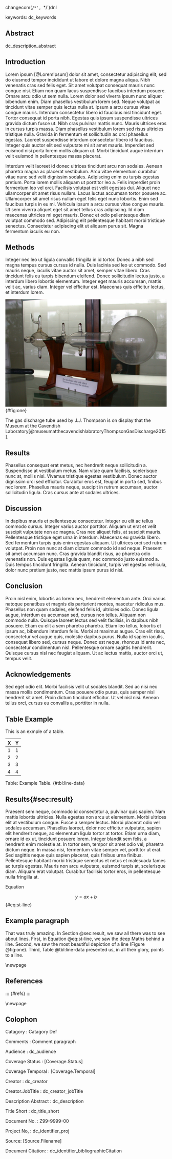 changecom(`/*', `*/')dnl

keywords: dc_keywords

## Abstract

dc_description_abstract

## Introduction

Lorem ipsum [@LoremIpsum] dolor sit amet, consectetur adipiscing elit, sed do eiusmod tempor incididunt ut labore et dolore magna aliqua. Nibh venenatis cras sed felis eget. Sit amet volutpat consequat mauris nunc congue nisi. Etiam non quam lacus suspendisse faucibus interdum posuere. Ornare arcu odio ut sem nulla. Lorem dolor sed viverra ipsum nunc aliquet bibendum enim. Diam phasellus vestibulum lorem sed. Neque volutpat ac tincidunt vitae semper quis lectus nulla at. Ipsum a arcu cursus vitae congue mauris. Interdum consectetur libero id faucibus nisl tincidunt eget. Tortor consequat id porta nibh. Egestas quis ipsum suspendisse ultrices gravida dictum fusce ut. Nibh cras pulvinar mattis nunc. Mauris ultrices eros in cursus turpis massa. Diam phasellus vestibulum lorem sed risus ultricies tristique nulla. Gravida in fermentum et sollicitudin ac orci phasellus egestas. Laoreet suspendisse interdum consectetur libero id faucibus. Integer quis auctor elit sed vulputate mi sit amet mauris. Imperdiet sed euismod nisi porta lorem mollis aliquam ut. Morbi tincidunt augue interdum velit euismod in pellentesque massa placerat.

Interdum velit laoreet id donec ultrices tincidunt arcu non sodales. Aenean pharetra magna ac placerat vestibulum. Arcu vitae elementum curabitur vitae nunc sed velit dignissim sodales. Adipiscing enim eu turpis egestas pretium. Porta lorem mollis aliquam ut porttitor leo a. Felis imperdiet proin fermentum leo vel orci. Facilisis volutpat est velit egestas dui. Aliquet nec ullamcorper sit amet risus nullam. Lacus luctus accumsan tortor posuere ac. Ullamcorper sit amet risus nullam eget felis eget nunc lobortis. Enim sed faucibus turpis in eu mi. Vehicula ipsum a arcu cursus vitae congue mauris. Ut sem viverra aliquet eget sit amet tellus cras adipiscing. Id diam maecenas ultricies mi eget mauris. Donec et odio pellentesque diam volutpat commodo sed. Adipiscing elit pellentesque habitant morbi tristique senectus. Consectetur adipiscing elit ut aliquam purus sit. Magna fermentum iaculis eu non.

## Methods

Integer nec leo ut ligula convallis fringilla in id tortor. Donec a nibh sed magna tempus cursus cursus id nulla. Duis lacinia sed leo ut commodo. Sed mauris neque, iaculis vitae auctor sit amet, semper vitae libero. Cras tincidunt felis eu turpis bibendum eleifend. Donec sollicitudin lectus justo, a interdum libero lobortis elementum. Integer eget mauris accumsan, mattis velit ac, varius diam. Integer vel efficitur est. Maecenas quis efficitur lectus, et interdum lorem.


![J.J. Thompson's Gas Discharge Tube](img/JJ-Thompson-Gas-Discharge-Tube-cabinet3_2.jpg "The gas discharge tube used by J.J. Thompson is on display that the Museum at the Cavendish Laboratory[@museumatthecavendishlabratoryThompsonGasDischarge2015]."){#fig:one}

The gas discharge tube used by J.J. Thompson is on display that the Museum at the Cavendish Laboratory[@museumatthecavendishlabratoryThompsonGasDischarge2015].

## Results

Phasellus consequat erat metus, nec hendrerit neque sollicitudin a. Suspendisse at vestibulum metus. Nam vitae quam facilisis, scelerisque nunc at, mollis nisl. Vivamus tristique egestas vestibulum. Donec auctor dignissim orci sed efficitur. Curabitur eros est, feugiat in porta sed, finibus nec lorem. Phasellus mauris neque, suscipit in rutrum accumsan, auctor sollicitudin ligula. Cras cursus ante at sodales ultrices.

## Discussion

In dapibus mauris et pellentesque consectetur. Integer eu elit ac tellus commodo cursus. Integer varius auctor porttitor. Aliquam ut erat et velit suscipit vulputate non ac magna. Cras nec aliquet felis, at suscipit mauris. Pellentesque tristique eget urna in interdum. Maecenas eu gravida libero. Sed fermentum turpis quis enim egestas aliquam. Ut ultrices orci sed rutrum volutpat. Proin non nunc at diam dictum commodo id sed neque. Praesent sit amet accumsan nunc. Cras gravida blandit risus, ac pharetra odio venenatis non. Duis egestas ligula quam, nec commodo justo euismod a. Duis tempus tincidunt fringilla. Aenean tincidunt, turpis vel egestas vehicula, dolor nunc pretium justo, nec mattis ipsum purus id nisl.

## Conclusion

Proin nisl enim, lobortis ac lorem nec, hendrerit elementum ante. Orci varius natoque penatibus et magnis dis parturient montes, nascetur ridiculus mus. Phasellus non quam sodales, eleifend felis id, ultricies odio. Donec ligula augue, interdum eu accumsan sed, cursus non tellus. Aliquam non commodo nulla. Quisque laoreet lectus sed velit facilisis, in dapibus nibh posuere. Etiam eu elit a sem pharetra pharetra. Etiam leo tellus, lobortis et ipsum ac, bibendum interdum felis. Morbi at maximus augue. Cras elit risus, consectetur vel augue quis, molestie dapibus purus. Nulla id sapien iaculis, consequat libero sed, cursus neque. Donec est neque, rhoncus id ante nec, consectetur condimentum nisl. Pellentesque ornare sagittis hendrerit. Quisque cursus nisl nec feugiat aliquam. Ut ac lectus mattis, auctor orci ut, tempus velit.

## Acknowledgements

Sed eget odio elit. Morbi facilisis velit ut sodales blandit. Sed ac nisi nec massa mollis condimentum. Cras posuere odio purus, quis semper nisl hendrerit sit amet. Proin dictum tincidunt efficitur. Ut vel nisl nisi. Aenean tellus orci, cursus eu convallis a, porttitor in nulla.

## Table Example

This is an exmple of a table.

| X | Y |
|---|---|
| 1 | 1 |
| 2 | 2 |
| 3 | 3 |
| 4 | 4 |

Table: Example Table. {#tbl:line-data}

## Results{#sec:result}

Praesent sem neque, commodo id consectetur a, pulvinar quis sapien. Nam mattis lobortis ultricies. Nulla egestas non arcu ut elementum. Morbi ultrices elit at vestibulum congue. Fusce a semper lectus. Morbi placerat odio vel sodales accumsan. Phasellus laoreet, dolor nec efficitur vulputate, sapien elit hendrerit neque, ac elementum ligula tortor at tortor. Etiam urna diam, ornare id ex ut, tincidunt posuere lorem. Integer blandit sem felis, a hendrerit enim molestie at. In tortor sem, tempor sit amet odio vel, pharetra dictum neque. In massa nisi, fermentum vitae semper vel, porttitor ut erat. Sed sagittis neque quis sapien placerat, quis finibus urna finibus. Pellentesque habitant morbi tristique senectus et netus et malesuada fames ac turpis egestas. Mauris non arcu vulputate, euismod turpis at, scelerisque diam. Aliquam erat volutpat. Curabitur facilisis tortor eros, in pellentesque nulla fringilla at.

Equation

$$ y = ax + b $$ {#eq:st-line}

## Example paragraph

That was truly amazing.
In Section @sec:result, we saw all there was to see about lines.
First, in Equation @eq:st-line, we saw the deep Maths behind a line.
Second, we saw the most beautiful depiction of a line (Figure @fig:one).
Third, Table @tbl:line-data presented us, in all their glory,
points to a line.

\newpage

## References

::: {#refs}
:::

\newpage

## Colophon

Catagory
: Catagory Def

Comments
: Comment paragraph

Audience
: dc_audience

Coverage Status
: [Coverage.Status]

Coverage Temporal
: [Coverage.Temporal]

Creator
: dc_creator

Creator.JobTitle
: dc_creator_jobTitle

Description Abstract
: dc_description

Title Short
: dc_title_short

Document No.
: Z99-9999-00

Project No,
: dc_identifier_proj

Source: [Source.Filename]

Document Citation:
: dc_identifier_bibliographicCitation
